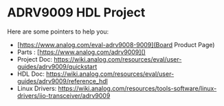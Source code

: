 # ADRV9009 HDL Project

Here are some pointers to help you:
  * [https://www.analog.com/eval-adrv9008-9009](Board Product Page)
  * Parts : [https://www.analog.com/adrv9009]()
  * Project Doc: https://wiki.analog.com/resources/eval/user-guides/adrv9009/quickstart
  * HDL Doc: https://wiki.analog.com/resources/eval/user-guides/adrv9009/reference_hdl
  * Linux Drivers: https://wiki.analog.com/resources/tools-software/linux-drivers/iio-transceiver/adrv9009
